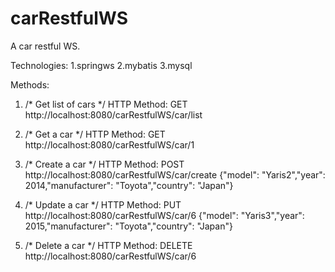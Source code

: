 carRestfulWS
============

A car restful WS. 

Technologies: 
1.springws
2.mybatis
3.mysql

Methods:

1. 	/* Get list of cars */
    HTTP Method: GET
	  http://localhost:8080/carRestfulWS/car/list

2. 	/* Get a car */
    HTTP Method: GET
    http://localhost:8080/carRestfulWS/car/1 

3. /* Create a car */
   HTTP Method: POST
	 http://localhost:8080/carRestfulWS/car/create 
	 {"model": "Yaris2","year": 2014,"manufacturer": "Toyota","country": "Japan"}

4. /* Update a car */
   HTTP Method: PUT
   http://localhost:8080/carRestfulWS/car/6 
   {"model": "Yaris3","year": 2015,"manufacturer": "Toyota","country": "Japan"}

5. /* Delete a car */
   HTTP Method: DELETE
   http://localhost:8080/carRestfulWS/car/6
